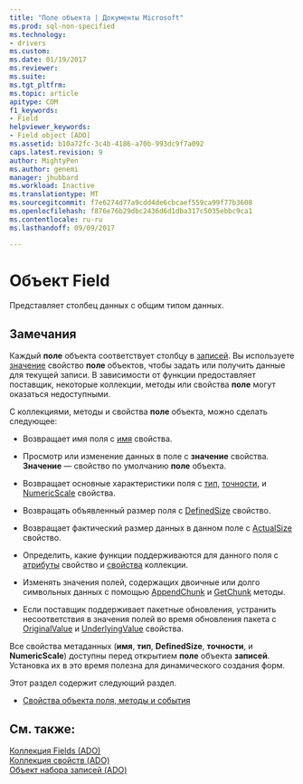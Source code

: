 ```yaml
---
title: "Поле объекта | Документы Microsoft"
ms.prod: sql-non-specified
ms.technology:
- drivers
ms.custom: 
ms.date: 01/19/2017
ms.reviewer: 
ms.suite: 
ms.tgt_pltfrm: 
ms.topic: article
apitype: COM
f1_keywords:
- Field
helpviewer_keywords:
- Field object [ADO]
ms.assetid: b10a72fc-3c4b-4186-a70b-993dc9f7a092
caps.latest.revision: 9
author: MightyPen
ms.author: genemi
manager: jhubbard
ms.workload: Inactive
ms.translationtype: MT
ms.sourcegitcommit: f7e6274d77a9cdd4de6cbcaef559ca99f77b3608
ms.openlocfilehash: f876e76b29dbc2436d6d1dba317c5035ebbc9ca1
ms.contentlocale: ru-ru
ms.lasthandoff: 09/09/2017

---
```

# <a name="field-object"></a>Объект Field
Представляет столбец данных с общим типом данных.  
  
## <a name="remarks"></a>Замечания  
 Каждый **поле** объекта соответствует столбцу в [записей](../../../ado/reference/ado-api/recordset-object-ado.md). Вы используете [значение](../../../ado/reference/ado-api/value-property-ado.md) свойство **поле** объектов, чтобы задать или получить данные для текущей записи. В зависимости от функции предоставляет поставщик, некоторые коллекции, методы или свойства **поле** могут оказаться недоступными.  
  
 С коллекциями, методы и свойства **поле** объекта, можно сделать следующее:  
  
-   Возвращает имя поля с [имя](../../../ado/reference/ado-api/name-property-ado.md) свойства.  
  
-   Просмотр или изменение данных в поле с **значение** свойства. **Значение** — свойство по умолчанию **поле** объекта.  
  
-   Возвращает основные характеристики поля с [тип](../../../ado/reference/ado-api/type-property-ado.md), [точности](../../../ado/reference/ado-api/precision-property-ado.md), и [NumericScale](../../../ado/reference/ado-api/numericscale-property-ado.md) свойства.  
  
-   Возвращать объявленный размер поля с [DefinedSize](../../../ado/reference/ado-api/definedsize-property.md) свойство.  
  
-   Возвращает фактический размер данных в данном поле с [ActualSize](../../../ado/reference/ado-api/actualsize-property-ado.md) свойство.  
  
-   Определить, какие функции поддерживаются для данного поля с [атрибуты](../../../ado/reference/ado-api/attributes-property-ado.md) свойство и [свойства](../../../ado/reference/ado-api/properties-collection-ado.md) коллекции.  
  
-   Изменять значения полей, содержащих двоичные или долго символьных данных с помощью [AppendChunk](../../../ado/reference/ado-api/appendchunk-method-ado.md) и [GetChunk](../../../ado/reference/ado-api/getchunk-method-ado.md) методы.  
  
-   Если поставщик поддерживает пакетные обновления, устранить несоответствия в значения полей во время обновления пакета с [OriginalValue](../../../ado/reference/ado-api/originalvalue-property-ado.md) и [UnderlyingValue](../../../ado/reference/ado-api/underlyingvalue-property.md) свойства.  
  
 Все свойства метаданных (**имя**, **тип**, **DefinedSize**, **точности**, и **NumericScale**) доступны перед открытием **поле** объекта **записей**. Установка их в это время полезна для динамического создания форм.  
  
 Этот раздел содержит следующий раздел.  
  
-   [Свойства объекта поля, методы и события](../../../ado/reference/ado-api/field-object-properties-methods-and-events.md)  
  
## <a name="see-also"></a>См. также:  
 [Коллекция Fields (ADO)](../../../ado/reference/ado-api/fields-collection-ado.md)   
 [Коллекция свойств (ADO)](../../../ado/reference/ado-api/properties-collection-ado.md)   
 [Объект набора записей (ADO)](../../../ado/reference/ado-api/recordset-object-ado.md)

